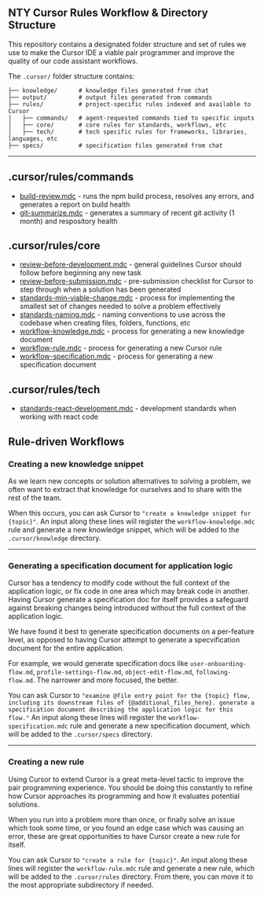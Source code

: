 ## NTY Cursor Rules Workflow & Directory Structure

This repository contains a designated folder structure and set of rules we use to make the Cursor IDE a viable pair programmer and improve the quality of our code assistant workflows.

The `.cursor/` folder structure contains:

```
├── knowledge/      # knowledge files generated from chat
├── output/         # output files generated from commands
├── rules/          # project-specific rules indexed and available to Cursor
│   ├── commands/   # agent-requested commands tied to specific inputs
│   ├── core/       # core rules for standards, workflows, etc
│   ├── tech/       # tech specific rules for frameworks, libraries, languages, etc
├── specs/          # specification files generated from chat
```

---

## .cursor/rules/commands

- [build-review.mdc](.cursor/rules/commands/build-review.mdc) - runs the npm build process, resolves any errors, and generates a report on build health
- [git-summarize.mdc](.cursor/rules/commands/git-summarize.mdc) - generates a summary of recent git activity (1 month) and respository health

## .cursor/rules/core

- [review-before-development.mdc](.cursor/rules/core/review-before-development.mdc) - general guidelines Cursor should follow before beginning any new task
- [review-before-submission.mdc](.cursor/rules/core/review-before-submission.mdc) - pre-submission checklist for Cursor to step through when a solution has been generated
- [standards-min-viable-change.mdc](.cursor/rules/core/standards-min-viable-change.mdc) - process for implementing the smallest set of changes needed to solve a problem effectively
- [standards-naming.mdc](.cursor/rules/core/standards-naming.mdc) - naming conventions to use across the codebase when creating files, folders, functions, etc
- [workflow-knowledge.mdc](.cursor/rules/core/workflow-knowledge.mdc) - process for generating a new knowledge document
- [workflow-rule.mdc](.cursor/rules/core/workflow-rule.mdc) - process for generating a new Cursor rule
- [workflow-specification.mdc](.cursor/rules/core/workflow-specification.mdc) - process for generating a new specification document

## .cursor/rules/tech

- [standards-react-development.mdc](.cursor/rules/tech/standards-react-development.mdc) - development standards when working with react code

## Rule-driven Workflows

### **Creating a new knowledge snippet**
As we learn new concepts or solution alternatives to solving a problem, we often want to extract that knowledge for ourselves and to share with the rest of the team.

When this occurs, you can ask Cursor to `"create a knowledge snippet for {topic}"`. An input along these lines will register the `workflow-knowledge.mdc` rule and generate a new knowledge snippet, which will be added to the `.cursor/knowledge` directory.

-----

### **Generating a specification document for application logic**
Cursor has a tendency to modify code without the full context of the application logic, or fix code in one area which may break code in another. Having Cursor generate a specification doc for itself provides a safeguard against breaking changes being introduced without the full context of the application logic.

We have found it best to generate specification documents on a per-feature level, as opposed to having Cursor attempt to generate a specvification document for the entire application.

For example, we would generate specification docs like `user-onboarding-flow.md`, `profile-settings-flow.md`, `object-edit-flow.md`, `following-flow.md`. The narrower and more focused, the better.

You can ask Cursor to `"examine @file entry point for the {topic} flow, including its downstream files of {@additional_files_here}. generate a specification document describing the application logic for this flow."` An input along these lines will register the `workflow-specification.mdc` rule and generate a new specification document, which will be added to the `.cursor/specs` directory.

-----

### **Creating a new rule**
Using Cursor to extend Cursor is a great meta-level tactic to improve the pair programming experience. You should be doing this constantly to refine how Cursor approaches its programming and how it evaluates potential solutions.

When you run into a problem more than once, or finally solve an issue which took some time, or you found an edge case which was causing an error, these are great opportunities to have Cursor create a new rule for itself.

You can ask Cursor to `"create a rule for {topic}"`. An input along these lines will register the `workflow-rule.mdc` rule and generate a new rule, which will be added to the `.cursor/rules` directory. From there, you can move it to the most appropriate subdirectory if needed.